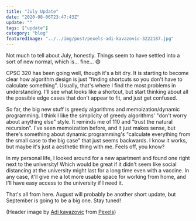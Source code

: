 ```yaml
---
title: "July Update"
date: "2020-08-06T23:47:43Z"
update: ""
tags: ["update"]
category: "blog"
featuredImage: "../../img/post/pexels-adi-kavazovic-3222187.jpg"
---
```

Not much to tell about July, honestly. Things seem to have settled into a sort of new normal, which is... fine... 😄

CPSC 320 has been going well, though it's a bit dry. It is starting to become clear how algorithm design is just "finding shortcuts so you don't have to calculate something". Usually, that's where I find the most problems in understanding. I'll see what looks like a shortcut, but start thinking about all the possible edge cases that don't appear to fit, and just get confused.

So far, the big new stuff is greedy algorithms and memoization/dynamic programming. I think I like the simplicity of greedy algorithms' "don't worry about anything else" style. It reminds me of 110 and "trust the natural recursion". I've seen memoization before, and it just makes sense, but there's something about dynamic programming's "calculate everything from the small case to the big case" that just seems backwards. I know it works, but maybe it's just a aesthetic thing with me. Feels off, you know?

In my personal life, I looked around for a new apartment and found one right next to the university! Which would be great if it didn't seem like social distancing at the university might last for a long time even with a vaccine. In any case, it'll give me a lot more usable space for working from home, and I'll have easy access to the university if I need it.

That's all from here. August will probably be another short update, but September is going to be a big one. Stay tuned!

(Header image by [Adi kavazovic](https://tinyurl.com/y2r5appz) from
[Pexels](https://tinyurl.com/yx9n2pg5))